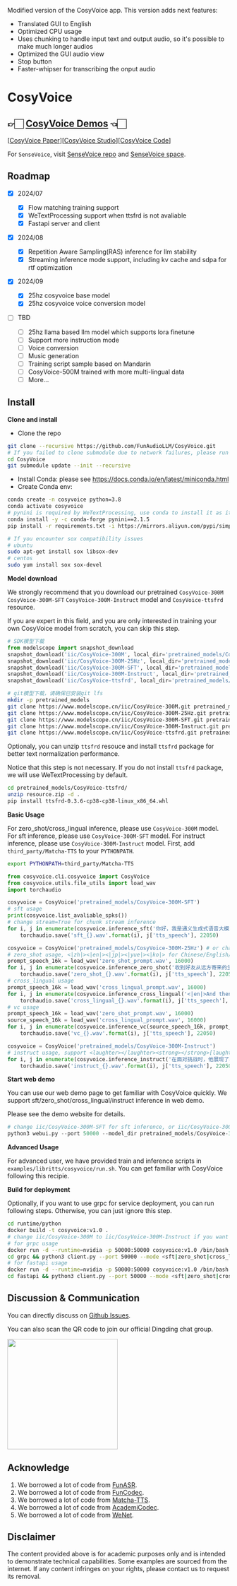 Modified version of the CosyVoice app.
This version adds next features:
- Translated GUI to English
- Optimized CPU usage
- Uses chunking to handle input text and output audio, so it's possible to make much longer audios
- Optimized the GUI audio view
- Stop button
- Faster-whipser for transcribing the onput audio

# CosyVoice
## 👉🏻 [CosyVoice Demos](https://fun-audio-llm.github.io/) 👈🏻
[[CosyVoice Paper](https://fun-audio-llm.github.io/pdf/CosyVoice_v1.pdf)][[CosyVoice Studio](https://www.modelscope.cn/studios/iic/CosyVoice-300M)][[CosyVoice Code](https://github.com/FunAudioLLM/CosyVoice)]

For `SenseVoice`, visit [SenseVoice repo](https://github.com/FunAudioLLM/SenseVoice) and [SenseVoice space](https://www.modelscope.cn/studios/iic/SenseVoice).

## Roadmap

- [x] 2024/07

    - [x] Flow matching training support
    - [x] WeTextProcessing support when ttsfrd is not avaliable
    - [x] Fastapi server and client

- [x] 2024/08

    - [x] Repetition Aware Sampling(RAS) inference for llm stability
    - [x] Streaming inference mode support, including kv cache and sdpa for rtf optimization

- [x] 2024/09

    - [x] 25hz cosyvoice base model
    - [x] 25hz cosyvoice voice conversion model

- [ ] TBD

    - [ ] 25hz llama based llm model which supports lora finetune
    - [ ] Support more instruction mode
    - [ ] Voice conversion
    - [ ] Music generation
    - [ ] Training script sample based on Mandarin
    - [ ] CosyVoice-500M trained with more multi-lingual data
    - [ ] More...

## Install

**Clone and install**

- Clone the repo
``` sh
git clone --recursive https://github.com/FunAudioLLM/CosyVoice.git
# If you failed to clone submodule due to network failures, please run following command until success
cd CosyVoice
git submodule update --init --recursive
```

- Install Conda: please see https://docs.conda.io/en/latest/miniconda.html
- Create Conda env:

``` sh
conda create -n cosyvoice python=3.8
conda activate cosyvoice
# pynini is required by WeTextProcessing, use conda to install it as it can be executed on all platform.
conda install -y -c conda-forge pynini==2.1.5
pip install -r requirements.txt -i https://mirrors.aliyun.com/pypi/simple/ --trusted-host=mirrors.aliyun.com

# If you encounter sox compatibility issues
# ubuntu
sudo apt-get install sox libsox-dev
# centos
sudo yum install sox sox-devel
```

**Model download**

We strongly recommend that you download our pretrained `CosyVoice-300M` `CosyVoice-300M-SFT` `CosyVoice-300M-Instruct` model and `CosyVoice-ttsfrd` resource.

If you are expert in this field, and you are only interested in training your own CosyVoice model from scratch, you can skip this step.

``` python
# SDK模型下载
from modelscope import snapshot_download
snapshot_download('iic/CosyVoice-300M', local_dir='pretrained_models/CosyVoice-300M')
snapshot_download('iic/CosyVoice-300M-25Hz', local_dir='pretrained_models/CosyVoice-300M-25Hz')
snapshot_download('iic/CosyVoice-300M-SFT', local_dir='pretrained_models/CosyVoice-300M-SFT')
snapshot_download('iic/CosyVoice-300M-Instruct', local_dir='pretrained_models/CosyVoice-300M-Instruct')
snapshot_download('iic/CosyVoice-ttsfrd', local_dir='pretrained_models/CosyVoice-ttsfrd')
```

``` sh
# git模型下载，请确保已安装git lfs
mkdir -p pretrained_models
git clone https://www.modelscope.cn/iic/CosyVoice-300M.git pretrained_models/CosyVoice-300M
git clone https://www.modelscope.cn/iic/CosyVoice-300M-25Hz.git pretrained_models/CosyVoice-300M-25Hz
git clone https://www.modelscope.cn/iic/CosyVoice-300M-SFT.git pretrained_models/CosyVoice-300M-SFT
git clone https://www.modelscope.cn/iic/CosyVoice-300M-Instruct.git pretrained_models/CosyVoice-300M-Instruct
git clone https://www.modelscope.cn/iic/CosyVoice-ttsfrd.git pretrained_models/CosyVoice-ttsfrd
```

Optionaly, you can unzip `ttsfrd` resouce and install `ttsfrd` package for better text normalization performance.

Notice that this step is not necessary. If you do not install `ttsfrd` package, we will use WeTextProcessing by default.

``` sh
cd pretrained_models/CosyVoice-ttsfrd/
unzip resource.zip -d .
pip install ttsfrd-0.3.6-cp38-cp38-linux_x86_64.whl
```

**Basic Usage**

For zero_shot/cross_lingual inference, please use `CosyVoice-300M` model.
For sft inference, please use `CosyVoice-300M-SFT` model.
For instruct inference, please use `CosyVoice-300M-Instruct` model.
First, add `third_party/Matcha-TTS` to your `PYTHONPATH`.

``` sh
export PYTHONPATH=third_party/Matcha-TTS
```

``` python
from cosyvoice.cli.cosyvoice import CosyVoice
from cosyvoice.utils.file_utils import load_wav
import torchaudio

cosyvoice = CosyVoice('pretrained_models/CosyVoice-300M-SFT')
# sft usage
print(cosyvoice.list_avaliable_spks())
# change stream=True for chunk stream inference
for i, j in enumerate(cosyvoice.inference_sft('你好，我是通义生成式语音大模型，请问有什么可以帮您的吗？', '中文女', stream=False)):
    torchaudio.save('sft_{}.wav'.format(i), j['tts_speech'], 22050)

cosyvoice = CosyVoice('pretrained_models/CosyVoice-300M-25Hz') # or change to pretrained_models/CosyVoice-300M for 50Hz inference
# zero_shot usage, <|zh|><|en|><|jp|><|yue|><|ko|> for Chinese/English/Japanese/Cantonese/Korean
prompt_speech_16k = load_wav('zero_shot_prompt.wav', 16000)
for i, j in enumerate(cosyvoice.inference_zero_shot('收到好友从远方寄来的生日礼物，那份意外的惊喜与深深的祝福让我心中充满了甜蜜的快乐，笑容如花儿般绽放。', '希望你以后能够做的比我还好呦。', prompt_speech_16k, stream=False)):
    torchaudio.save('zero_shot_{}.wav'.format(i), j['tts_speech'], 22050)
# cross_lingual usage
prompt_speech_16k = load_wav('cross_lingual_prompt.wav', 16000)
for i, j in enumerate(cosyvoice.inference_cross_lingual('<|en|>And then later on, fully acquiring that company. So keeping management in line, interest in line with the asset that\'s coming into the family is a reason why sometimes we don\'t buy the whole thing.', prompt_speech_16k, stream=False)):
    torchaudio.save('cross_lingual_{}.wav'.format(i), j['tts_speech'], 22050)
# vc usage
prompt_speech_16k = load_wav('zero_shot_prompt.wav', 16000)
source_speech_16k = load_wav('cross_lingual_prompt.wav', 16000)
for i, j in enumerate(cosyvoice.inference_vc(source_speech_16k, prompt_speech_16k, stream=False)):
    torchaudio.save('vc_{}.wav'.format(i), j['tts_speech'], 22050)

cosyvoice = CosyVoice('pretrained_models/CosyVoice-300M-Instruct')
# instruct usage, support <laughter></laughter><strong></strong>[laughter][breath]
for i, j in enumerate(cosyvoice.inference_instruct('在面对挑战时，他展现了非凡的<strong>勇气</strong>与<strong>智慧</strong>。', '中文男', 'Theo \'Crimson\', is a fiery, passionate rebel leader. Fights with fervor for justice, but struggles with impulsiveness.', stream=False)):
    torchaudio.save('instruct_{}.wav'.format(i), j['tts_speech'], 22050)
```

**Start web demo**

You can use our web demo page to get familiar with CosyVoice quickly.
We support sft/zero_shot/cross_lingual/instruct inference in web demo.

Please see the demo website for details.

``` python
# change iic/CosyVoice-300M-SFT for sft inference, or iic/CosyVoice-300M-Instruct for instruct inference
python3 webui.py --port 50000 --model_dir pretrained_models/CosyVoice-300M
```

**Advanced Usage**

For advanced user, we have provided train and inference scripts in `examples/libritts/cosyvoice/run.sh`.
You can get familiar with CosyVoice following this recipie.

**Build for deployment**

Optionally, if you want to use grpc for service deployment,
you can run following steps. Otherwise, you can just ignore this step.

``` sh
cd runtime/python
docker build -t cosyvoice:v1.0 .
# change iic/CosyVoice-300M to iic/CosyVoice-300M-Instruct if you want to use instruct inference
# for grpc usage
docker run -d --runtime=nvidia -p 50000:50000 cosyvoice:v1.0 /bin/bash -c "cd /opt/CosyVoice/CosyVoice/runtime/python/grpc && python3 server.py --port 50000 --max_conc 4 --model_dir iic/CosyVoice-300M && sleep infinity"
cd grpc && python3 client.py --port 50000 --mode <sft|zero_shot|cross_lingual|instruct>
# for fastapi usage
docker run -d --runtime=nvidia -p 50000:50000 cosyvoice:v1.0 /bin/bash -c "cd /opt/CosyVoice/CosyVoice/runtime/python/fastapi && python3 server.py --port 50000 --model_dir iic/CosyVoice-300M && sleep infinity"
cd fastapi && python3 client.py --port 50000 --mode <sft|zero_shot|cross_lingual|instruct>
```

## Discussion & Communication

You can directly discuss on [Github Issues](https://github.com/FunAudioLLM/CosyVoice/issues).

You can also scan the QR code to join our official Dingding chat group.

<img src="./asset/dingding.png" width="250px">

## Acknowledge

1. We borrowed a lot of code from [FunASR](https://github.com/modelscope/FunASR).
2. We borrowed a lot of code from [FunCodec](https://github.com/modelscope/FunCodec).
3. We borrowed a lot of code from [Matcha-TTS](https://github.com/shivammehta25/Matcha-TTS).
4. We borrowed a lot of code from [AcademiCodec](https://github.com/yangdongchao/AcademiCodec).
5. We borrowed a lot of code from [WeNet](https://github.com/wenet-e2e/wenet).

## Disclaimer
The content provided above is for academic purposes only and is intended to demonstrate technical capabilities. Some examples are sourced from the internet. If any content infringes on your rights, please contact us to request its removal.
